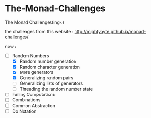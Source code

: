 # The-Monad-Challenges
The Monad Challenges(ing~)

the challenges from this website  :   http://mightybyte.github.io/monad-challenges/

now : 
- [ ] Random Numbers
  - [x] Random number generation
  - [x] Random character generation
  - [x] More generators
  - [x] Generalizing random pairs
  - [ ] Generalizing lists of generators
  - [ ] Threading the random number state
- [ ] Failing Computations
- [ ] Combinations
- [ ] Common Abstraction
- [ ] Do Notation
